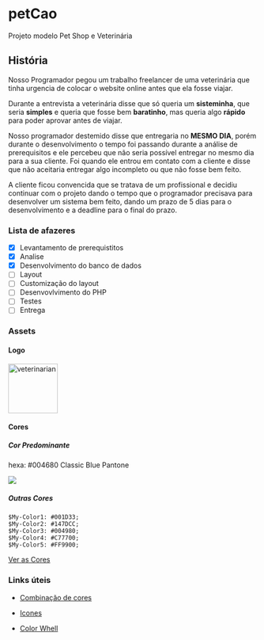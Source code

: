 # petCao
Projeto modelo Pet Shop e Veterinária

## História

Nosso Programador pegou um trabalho freelancer de uma veterinária que tinha urgencia de colocar o website online antes que ela fosse viajar.

Durante a entrevista a veterinária disse que só queria um **sisteminha**, que seria **simples** e queria que fosse bem **baratinho**, mas  queria algo **rápido** para poder aprovar antes de viajar.

Nosso programador destemido disse que entregaria no **MESMO DIA**, porém durante o desenvolvimento o tempo foi passando durante a análise de prerequisitos e ele percebeu que não seria possível entregar no mesmo dia para a sua cliente. Foi quando ele entrou em contato com a cliente e disse que não aceitaria entregar algo incompleto ou que não fosse bem feito.

A cliente ficou convencida que se tratava de um profissional e decidiu continuar com o projeto dando o tempo que o programador precisava para desenvolver um sistema bem feito, dando um prazo de 5 dias para o desenvolvimento e a deadline para o final do prazo.

### Lista de afazeres

- [x] Levantamento de prerequistitos
- [x] Analise
- [x] Desenvolvimento do banco de dados
- [ ] Layout
- [ ] Customização do layout
- [ ] Desenvovlvimento do PHP
- [ ] Testes
- [ ] Entrega

### Assets

#### Logo

<img src="https://user-images.githubusercontent.com/60659583/73879731-c09ce700-483b-11ea-9d27-0fbe63a87835.png" width="100" height="100" alt="veterinarian">

#### Cores

##### Cor Predominante

hexa: #004680 Classic Blue Pantone

<img src="https://user-images.githubusercontent.com/60659583/73768037-1b104780-4757-11ea-8bd4-9a2712b79b8a.png">


##### Outras Cores

```
$My-Color1: #001D33;
$My-Color2: #147DCC;
$My-Color3: #004980;
$My-Color4: #C77700;
$My-Color5: #FF9900;
```
[Ver as Cores](https://color.adobe.com/pt/My-Color-Theme-color-theme-14286194)


### Links úteis


- [Combinação de cores](https://paletton.com/#uid=73y0u0k++oTYy+7++w7+Oin+q9T)

- [Icones](https://www.svgrepo.com/svg/242929/veterinarian)

- [Color Whell](https://color.adobe.com/pt/create/color-wheel/)






